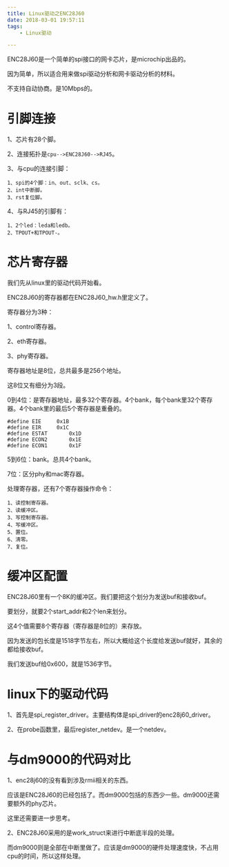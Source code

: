 ```yaml
---
title: Linux驱动之ENC28J60
date: 2018-03-01 19:57:11
tags:
	- Linux驱动

---
```




ENC28J60是一个简单的spi接口的网卡芯片，是microchip出品的。

因为简单，所以适合用来做spi驱动分析和网卡驱动分析的材料。



不支持自动协商。是10Mbps的。



# 引脚连接

1、芯片有28个脚。

2、连接拓扑是`cpu-->ENC28J60-->RJ45`。

3、与cpu的连接引脚：

```
1、spi的4个脚：in、out、sclk、cs。
2、int中断脚。
3、rst复位脚。
```

4、与RJ45的引脚有：

```
1、2个led：leda和ledb。
2、TPOUT+和TPOUT-。
```

# 芯片寄存器

我们先从linux里的驱动代码开始看。

ENC28J60的寄存器都在ENC28J60_hw.h里定义了。

寄存器分为3种：

1、control寄存器。

2、eth寄存器。

3、phy寄存器。



寄存器地址是8位，总共最多是256个地址。

这8位又有细分为3段。

0到4位：是寄存器地址，最多32个寄存器。4个bank，每个bank里32个寄存器。4个bank里的最后5个寄存器是重叠的。

```
#define EIE		0x1B
#define EIR		0x1C
#define ESTAT		0x1D
#define ECON2		0x1E
#define ECON1		0x1F
```

5到6位：bank。总共4个bank。

7位：区分phy和mac寄存器。



处理寄存器，还有7个寄存器操作命令：

```
1、读控制寄存器。
2、读缓冲区。
3、写控制寄存器。
4、写缓冲区。
5、置位。
6、清零。
7、复位。
```

# 缓冲区配置

ENC28J60里有一个8K的缓冲区。我们要把这个划分为发送buf和接收buf。

要划分，就要2个start_addr和2个len来划分。

这4个值需要8个寄存器（寄存器是8位的）来存放。

因为发送的包长度是1518字节左右，所以大概给这个长度给发送buf就好，其余的都给接收buf。

我们发送buf给0x600，就是1536字节。



# linux下的驱动代码

1、首先是spi_register_driver。主要结构体是spi_driver的enc28j60_driver。

2、在probe函数里，最后register_netdev。是一个netdev。



# 与dm9000的代码对比

1、enc28j60的没有看到涉及rmii相关的东西。

应该是ENC28J60的已经包括了。而dm9000包括的东西少一些。dm9000还需要额外的phy芯片。

这里还需要进一步思考。

2、ENC28J60采用的是work_struct来进行中断底半段的处理。

而dm9000则是全部在中断里做了。应该是dm9000的硬件处理速度快，不占用cpu的时间，所以这样处理。



